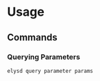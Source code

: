 <!--
order: 2
-->

# Usage

## Commands

### Querying Parameters

```bash
elysd query parameter params
```

